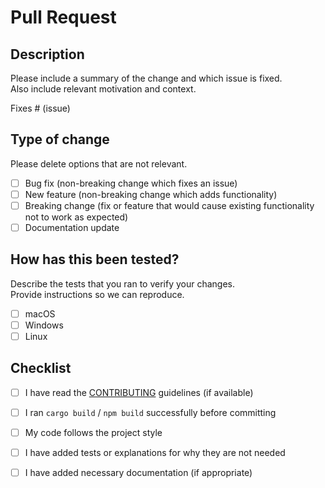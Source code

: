 # Pull Request

## Description
Please include a summary of the change and which issue is fixed.  
Also include relevant motivation and context.  

Fixes # (issue)

## Type of change
Please delete options that are not relevant.

- [ ] Bug fix (non-breaking change which fixes an issue)
- [ ] New feature (non-breaking change which adds functionality)
- [ ] Breaking change (fix or feature that would cause existing functionality not to work as expected)
- [ ] Documentation update

## How has this been tested?
Describe the tests that you ran to verify your changes.  
Provide instructions so we can reproduce.  

- [ ] macOS
- [ ] Windows
- [ ] Linux

## Checklist
- [ ] I have read the [CONTRIBUTING](CONTRIBUTING.md) guidelines (if available)
- [ ] I ran `cargo build` / `npm build` successfully before committing
- [ ] My code follows the project style
- [ ] I have added tests or explanations for why they are not needed
- [ ] I have added necessary documentation (if appropriate)

